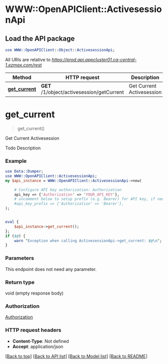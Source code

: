 # WWW::OpenAPIClient::ActivesessionApi

## Load the API package
```perl
use WWW::OpenAPIClient::Object::ActivesessionApi;
```

All URIs are relative to *https://prod.api.appcluster01.ca-central-1.ezmax.com/rest*

Method | HTTP request | Description
------------- | ------------- | -------------
[**get_current**](ActivesessionApi.md#get_current) | **GET** /1/object/activesession/getCurrent | Get Current Activesession


# **get_current**
> get_current()

Get Current Activesession

Todo Description

### Example 
```perl
use Data::Dumper;
use WWW::OpenAPIClient::ActivesessionApi;
my $api_instance = WWW::OpenAPIClient::ActivesessionApi->new(

    # Configure API key authorization: Authorization
    api_key => {'Authorization' => 'YOUR_API_KEY'},
    # uncomment below to setup prefix (e.g. Bearer) for API key, if needed
    #api_key_prefix => {'Authorization' => 'Bearer'},
);


eval { 
    $api_instance->get_current();
};
if ($@) {
    warn "Exception when calling ActivesessionApi->get_current: $@\n";
}
```

### Parameters
This endpoint does not need any parameter.

### Return type

void (empty response body)

### Authorization

[Authorization](../README.md#Authorization)

### HTTP request headers

 - **Content-Type**: Not defined
 - **Accept**: application/json

[[Back to top]](#) [[Back to API list]](../README.md#documentation-for-api-endpoints) [[Back to Model list]](../README.md#documentation-for-models) [[Back to README]](../README.md)

